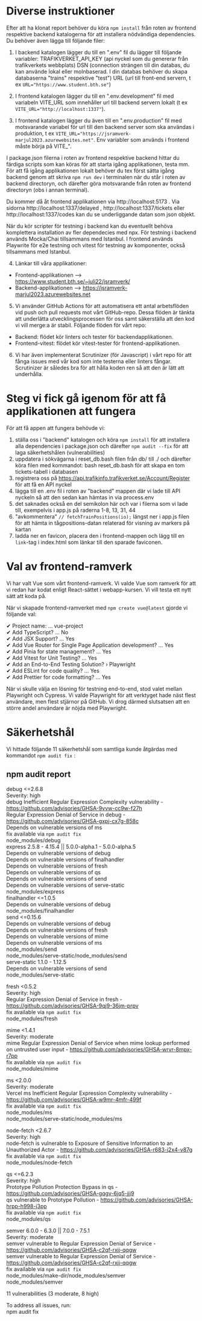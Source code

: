 # Diverse instruktioner

Efter att ha klonat report behöver du köra ```npm install``` från roten av frontend respektive backend katalogerna för att installera nödvändiga dependencies. Du behöver även lägga till följande filer:  

1. I backend katalogen lägger du till en ".env" fil du lägger till följande variabler: 
TRAFIKVERKET_API_KEY (api nyckel som du genererar från trafikverkets webbplats)
DSN (connection strängen till din databas, du kan använde lokal eller molnbaserad. I din databas behöver du skapa databaserna "trains" respektive "test")
URL (url till front-end servern, t ex ```URL="https://www.student.bth.se"```)

2. I frontend katalogen lägger du till en ".env.development" fil med variabeln VITE_URL som innehåller url till backend servern lokalt (t ex ```VITE_URL="http://localhost:1337"```).

3. I frontend katalogen lägger du även till en ".env.production" fil med motsvarande variabel för url till den backend server som ska användas i produktion, t ex ```VITE_URL="https://jsramverk-marjul2023.azurewebsites.net"```. Env variabler som används i frontend måste börja på VITE_".

I package.json filerna i roten av frontend respektive backend hittar du färdiga scripts som kan köras för att starta igång applikationen, testa mm. För att få igång applikationen lokalt behöver du tex först sätta igång backend genom att skriva ```npm run dev``` i terminalen när du står i roten av backend directoryn, och därefter göra motsvarande från roten av frontend directoryn (obs i annan terminal).

Du kommer då åt frontend applikationen via http://localhost:5173 . Via sidorna http://localhost:1337/delayed , http://localhost:1337/tickets eller http://localhost:1337/codes kan du se underliggande datan som json objekt.

När du kör scripter för testning i backend kan du eventuellt behöva komplettera installation av fler dependecies med npx. För testning i backend används Mocka/Chai tillsammans med Istanbul. I frontend används Playwrite för e2e testning och vitest för testning av komponenter, också tillsammans med Istanbul.


4. Länkar till våra applikationer:

- Frontend-applikationen --> https://www.student.bth.se/~juli22/jsramverk/
- Backend-applikationen --> https://jsramverk-marjul2023.azurewebsites.net

5. Vi använder GitHub Actions för att automatisera ett antal arbetsflöden vid push och pull requests mot vårt GitHub-repo. Dessa flöden är tänkta att underlätta utvecklingsprocessen för oss samt säkerställa att den kod vi vill merge:a är stabil. Följande flöden för vårt repo:

* Backend: flödet kör linters och tester för backendapplikationen.
* Frontend-vitest: flödet kör vitest-tester för frontend-applikationen.

6. Vi har även implementerat Scrutinizer (för Javascript) i vårt repo för att fånga issues med vår kod som inte testerna eller linters fångar. Scrutinizer är således bra för att hålla koden ren så att den är lätt att underhålla.


# Steg vi fick gå igenom för att få applikationen att fungera  

För att få appen att fungera behövde vi:  

1. ställa oss i "backend" katalogen och köra ```npm install``` för att installera alla dependencies i package.json och därefter ```npm audit --fix``` för att laga säkerhetshålen (vulnerabilities)
2. uppdatera i sökvägarna i reset_db.bash filen från db/ till ./ och därefter köra filen med kommandot: bash reset_db.bash för att skapa en tom tickets-tabell i databasen
3. registrera oss på https://api.trafikinfo.trafikverket.se/Account/Register för att få en API nyckel
4. lägga till en .env fil i roten av "backend" mappen där vi lade till API nyckeln så att den sedan kan hämtas in via process.env
5. det saknades också en del semikolon här och var i filerna som vi lade till, exempelvis i app.js på raderna 1-8, 13, 31, 44
6. "avkommentera" ```// fetchTrainPositions(io);``` längst ner i app.js filen för att hämta in tågpositions-datan relaterad för visning av markers på kartan
7. ladda ner en favicon, placera den i frontend-mappen och lägg till en ``` link ```-tag i index.html som länkar till den sparade faviconen.

# Val av frontend-ramverk

Vi har valt Vue som vårt frontend-ramverk. Vi valde Vue som ramverk för att vi redan har kodat enligt React-sättet i webapp-kursen. Vi vill testa ett nytt sätt att koda på.  

När vi skapade frontend-ramverket med ``` npm create vue@latest ``` gjorde vi följande val:  

✔ Project name: … vue-project  
✔ Add TypeScript? … No  
✔ Add JSX Support? … Yes  
✔ Add Vue Router for Single Page Application development? … Yes  
✔ Add Pinia for state management? … Yes  
✔ Add Vitest for Unit Testing? … Yes  
✔ Add an End-to-End Testing Solution? › Playwright  
✔ Add ESLint for code quality? … Yes  
✔ Add Prettier for code formatting? … Yes  

När vi skulle välja en lösning för testning end-to-end, stod valet mellan Playwright och Cypress. Vi valde Playwright för att verktyget hade näst flest användare, men flest stjärnor på GitHub. Vi drog därmed slutsatsen att en större andel användare är nöjda med Playwright.

# Säkerhetshål  

Vi hittade följande 11 säkerhetshål som samtliga kunde åtgärdas med kommandot ```npm audit fix``` :


## npm audit report

debug  <=2.6.8  
Severity: high  
debug Inefficient Regular Expression Complexity vulnerability - https://github.com/advisories/GHSA-9vvw-cc9w-f27h  
Regular Expression Denial of Service in debug - https://github.com/advisories/GHSA-gxpj-cx7g-858c  
Depends on vulnerable versions of ms  
fix available via `npm audit fix`  
node_modules/debug  
  express  2.5.8 - 4.15.4 || 5.0.0-alpha.1 - 5.0.0-alpha.5  
  Depends on vulnerable versions of debug  
  Depends on vulnerable versions of finalhandler  
  Depends on vulnerable versions of fresh  
  Depends on vulnerable versions of qs  
  Depends on vulnerable versions of send  
  Depends on vulnerable versions of serve-static  
  node_modules/express  
  finalhandler  <=1.0.5  
  Depends on vulnerable versions of debug  
  node_modules/finalhandler  
  send  <=0.15.6  
  Depends on vulnerable versions of debug  
  Depends on vulnerable versions of fresh  
  Depends on vulnerable versions of mime  
  Depends on vulnerable versions of ms  
  node_modules/send  
  node_modules/serve-static/node_modules/send  
    serve-static  1.1.0 - 1.12.5  
    Depends on vulnerable versions of send  
    node_modules/serve-static  

fresh  <0.5.2  
Severity: high  
Regular Expression Denial of Service in fresh - https://github.com/advisories/GHSA-9qj9-36jm-prpv  
fix available via `npm audit fix`  
node_modules/fresh  

mime  <1.4.1  
Severity: moderate  
mime Regular Expression Denial of Service when mime lookup performed on untrusted user input - https://github.com/advisories/GHSA-wrvr-8mpx-r7pp  
fix available via `npm audit fix`  
node_modules/mime  

ms  <2.0.0  
Severity: moderate  
Vercel ms Inefficient Regular Expression Complexity vulnerability - https://github.com/advisories/GHSA-w9mr-4mfr-499f  
fix available via `npm audit fix`  
node_modules/ms  
node_modules/serve-static/node_modules/ms  

node-fetch  <2.6.7  
Severity: high  
node-fetch is vulnerable to Exposure of Sensitive Information to an Unauthorized Actor - https://github.com/advisories/GHSA-r683-j2x4-v87g  
fix available via `npm audit fix`  
node_modules/node-fetch  

qs  <=6.2.3  
Severity: high  
Prototype Pollution Protection Bypass in qs - https://github.com/advisories/GHSA-gqgv-6jq5-jjj9  
qs vulnerable to Prototype Pollution - https://github.com/advisories/GHSA-hrpp-h998-j3pp  
fix available via `npm audit fix`  
node_modules/qs  

semver  6.0.0 - 6.3.0 || 7.0.0 - 7.5.1  
Severity: moderate  
semver vulnerable to Regular Expression Denial of Service - https://github.com/advisories/GHSA-c2qf-rxjj-qqgw  
semver vulnerable to Regular Expression Denial of Service - https://github.com/advisories/GHSA-c2qf-rxjj-qqgw  
fix available via `npm audit fix`  
node_modules/make-dir/node_modules/semver  
node_modules/semver  

11 vulnerabilities (3 moderate, 8 high)  

To address all issues, run:  
  npm audit fix  